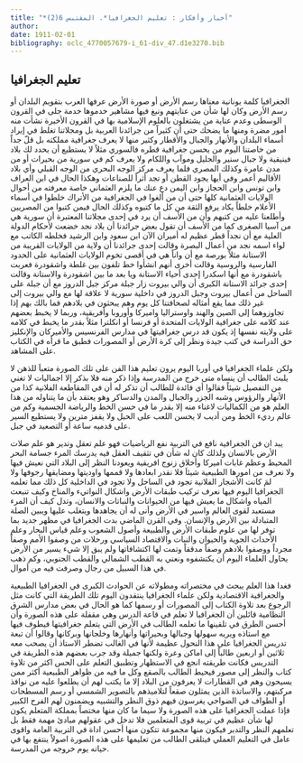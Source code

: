 ```yaml
---
title: "*أخبار وأفكار : تعليم الجغرافيا*. المقتبس 6(2)"
author: 
date: 1911-02-01
bibliography: oclc_4770057679-i_61-div_47.d1e3270.bib
---
```




##  تعليم الجغرافيا 


 الجغرافيا كلمة يونانية معناها رسم الأرض أو صورة الأرض عرفها العرب بتقويم البلدان أو رسم الأرض وكان لها شأن من عنايتهم ونبغ فيها مشاهير خدموها خدمة جلى في القرون الوسطى وعدم عناية من يشتغلون بالعلوم الإسلامية بها في القرون الأخيرة نشأت منه أمور مضرة ومنها ما يضحك حتى أن كثيراً من جرائدنا العربية بل ومجلاتنا تغلط في إيراد أسماء البلدان والأنهار والجبال والأقطار وكثير منها لا يعرف جغرافية مملكته بل قلّ جداً من خاصتنا اليوم من يحسن جغرافية قطره فالسوري مثلاً لا يستطيع أن يحدد لك بلاد فينيقية ولا جبال سنير والجليل وموآب واللكام ولا يعرف كم في سورية من بحيرات أو من مدن عامرة وكذلك المصري فلما يعرف مركز الوجه البحري من الوجه القبلي وأي بلاد الأقاليم أعمر وفي أيها يجود القطن أو تجد أثراً للصناعات وهكذا الحال في ابن العراف وابن تونس وابن الحجاز وابن اليمن دع عنك ما يلزم العثماني خاصة معرفته من أحوال الولايات العثمانية كلها حتى أن من ألغوا في الجغرافية من الأتراك خلطوا في أسماء الأعلام خلطاً يكاد يرفع الثقة من كل ما كتبوه وكذلك الحال فبمن كتبوا من المصريين وأطلعنا عليه من كتبهم وأن من الأسف أن يرد في  إحدى  مجلاتنا المعتبرة أن سورية هي من آسيا الصغرى كما من الأسف أن تقول بعض جرائدنا أن بلاد نجد خضعت لأحكام الدولة العلية مع أن نجداً قطر عظيم له أميران الآن ابن سعود وابن الرشيد فخلطه الكاتب مع لواء اسمه نجد من أعمال البصرة وقالت  إحدى  جرائدنا أن ولاية من الولايات القريبة من الاستانة مثلاً بورصة مع أن واناً هي في أقصى تخوم الولايات العثمانية على الحدود الفارسية والروسية وقالت أخرى أنهم انشأوا خط تلفون بين غلطة واشقودرة فعربت   باشقودرة مع أنها اسكدرا  إحدى  أحياء الاستانة ويا بعد ما بين اشقودرة والاستانة وقالت  إحدى  جرائد الاستانة الكبرى أن والي بيروت زار جبلة مركز جبل الدروز مع أن جبلة على الساحل من أعمال بيروت وجبل الدروز في داخلية سورية لا علاقة لها مع والي بيروت إلى غير ذلك مما يقع أمثاله لصحافتنا كل يوم وهم يبحثون في بلادهم فما بالك بهم إذا تجاوزوهما   إلى الصين والهند واوستراليا واميركا وأوروبا وأفريقية، وربما لا يخبط بعضهم عند كلامه على جغرافية الولايات المتحدة أو فرنسا أو انكلترا مثلاً بقدر ما يخبط في كلامه على ولايته نفسها إذ يكون قد درس جغرافيتها في مدارس الفرنسيس والأميركان والإنكليز حق الدراسة في كتب جيدة ونظر إلى كرة الأرض أو المصورات فطبق ما قرأه في الكتاب على المشاهد. 

 ولكن علماء الجغرافيا في أوربا اليوم يرون تعليم هذا الفن على تلك الصورة متعباَ للذهن لا يلبث الطالب أن ينساه متى خرج من المدرسة وإذا ذكر منه فلا بذكر إلا اجماليات لا تغني من التفصيل شيئاً فقالوا أي فائدة للطالب أن تذكر له أن في المقاطعة الفلانية كذا من الأنهار والرؤوس وشبه الجزر والجبال والمدن والدساكر وهو يعتقد بأن ما يتناوله من هذا العلم هو من الكماليات لاغناء منه إلا بقدر ما في حسن الخط والرياضة الجسمية وكم من عالم رديء الخط ومن أديب لا يحسن اللعب على الحبل ولا يقفز مترين ولا يستطيع السير على قدميه ساعة أو التصعيد في جبل. 

 يبد ان فن الجغرافية نافع في التربية نفع الرياضيات فهو علم تعقل وتدير هو علم صلات الأرض بالانسان ولذلك كان له شأن في تثقيف العقل فيه يدرسك المرء جسامة البحر المحيط وعظم غابات اميركا وأخلاق زنوج افريقية ويعودنا النظر إلى البلاد التي نعيش فيها ولا نعرف من امورها الطبيعية شيئاَ فلا نقدر ابعادها ولا قممها واوديتها ومضايقها رجوفها ولا لمَ كانت الأشجار الفلانية تجود في الساحل ولا تجود في الداخلية كل ذلك مما تعلمه الجغرافيا اليوم فيها نعرف تركيب طبقات الأرض واشكال النواتيء والمناخ وكيف تنبعث المياه واشكال ما يعيش فيها من الحيوانات والنباتات والانسان، وتدل كيف أن المرء مستعبد لقوى العالم واسير في الأرض وأنى له أن يجاهدها ويتغلب عليها ويبين الصلة المتبادلة بين الأرض والإنسان.   وفي القرن الماضي بدت الجغرافيا في مظهر جديد بما توفر لها من علوم طبقات الأرض والطبيعة وأصول الشعوب وعلم قياس البحار وعلم الأحداث الجوية والحيوان والنبات والاقتصاد السياسي ورحلات من وصفوا الأمم وصفاً مجرداً ووصفوا بلادهم وصفاً مدققاً وتمت لها اكتشافاتها ولم يبق إلا شيء يسير من الأرض يحاول العلماء اليوم أن يكتشفوه ونعني به القطب الشمالي والقطب الجنوبي، وكم ذهب في هذا السبيل من رجال وصرفت فيه من أموال. 
 
 فغدا هذا العلم يبحث في مختصراته ومطولاته عن الحوادث الكبرى في الجغرافيا الطبيعية والجغرافية الاقتصادية ولكن علماء الجغرافيا ينتقدون اليوم تلك الطريقة التي كانت مثل الرجوع بعد تلاوة الكتاب إلى المصورات أو رسمها كما هو الحال في بعض مدارس الشرق النظامية قائلين أن الجغرافيا لا تعلم في قاعة الدرس وهي مقفلة على هذه الصورة وأن أحسن الطرق في تلقينها ما تعلمه الطالب في الأرض التي يتعلم جغرافيتها فيطوف فيها مع استاذه ويريه سهولها وجبالها وبحيراتها وأنهارها وخلجانها وبركانها وقالوا أن تبعة تدريس الجغرافيا على هذا النحول عظيمة لأنها في الغالب تضطر الاستاذ أن يصحب معه  ثلاثين  أو  اربعين  طالباً إلى اماكن وعرة ولكنها جميلة وقد جرب بعضهم هذه الطريقة في التدريس فكانت طريقته انجع في الاستظهار وتطبيق التعلم على الحس اكثر من تلاوة كتاب والنظر إلى مصور فيحيط الطالب بالصقع وكل ما فيه من ظواهر الطبيعية أكثر ممن يسيحون وهم في القطارات لا يعرفون من البلاد إلا ما يكتب لهم أن يطلعوا عليه من نوافذ مركبتهم، والاساتذة الذين يمثلون صقعاً لتلاميذهم بالتصوير الشمسي أو رسم المسطحات أو الطواف في الضواحي يغرسون فيهم ذوق النظر والتشبيه ويضمنون لهم الفرح الكبير فإذا عملت الجغرافيا على هذه الصورة ولا سيما ما كان منها مختصاً بمملكة المتعلم يكون لها شأن عظيم في تربية قوى المتعلمين فلا تدخل في عقولهم مبادئ مهمة فقط بل تعلمهم النظر والتدبر فيكون منها مجموعة تتكون منها أحسن اداة في التربية العامة واقوى عامل في التعليم العملي فيتلقى الطالب من تعليمها على هذه الصورة اصولاً ينتفع بها في حياته يوم خروجه من المدرسة. 

